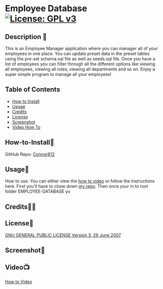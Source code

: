# Employee Database [![License: GPL v3](https://img.shields.io/badge/License-GPLv3-blue.svg)](https://www.gnu.org/licenses/gpl-3.0)

## Description 📃

This is an Employee Manager application where you can manager all of your employees in one place. You can update preset data in  the preset tables using the pre-set schema.sql file as well as seeds.sql file. Once you have a list of employees you can filter through all the different options like viewing all employees, viewing all roles, viewing all departments and so on. Enjoy a super simple program to manage all your employees!

## Table of Contents

- [How to Install](#how-to-install🔌)
- [Usgae](#usage🔋)
- [Credits](#credits🙏🏻)
- [License](#license🔑)
- [Screenshot](#screenshot📸)
- [Video How To](#video📺)

## How-to-Install🔌

GitHub Repo: [Connor812](https://github.com/Connor812/Employee-Database.git)

## Usage🔋

How to use. You can either view the [how to video]() or follow the instructions here. First you'll have to clone down [my repo](https://github.com/Connor812/Employee-Database.git). Then once your in to root folder EMPLOYEE-DATABASE yo

## Credits🙏🏻



## License🔑

[GNU GENERAL PUBLIC LICENSE Version 3, 29 June 2007](https://www.gnu.org/licenses)

## Screenshot📸


## Video📺

[How to Video]()